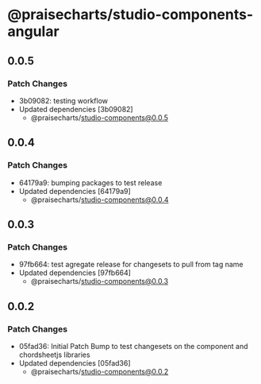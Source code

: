 # @praisecharts/studio-components-angular

## 0.0.5

### Patch Changes

- 3b09082: testing workflow
- Updated dependencies [3b09082]
  - @praisecharts/studio-components@0.0.5

## 0.0.4

### Patch Changes

- 64179a9: bumping packages to test release
- Updated dependencies [64179a9]
  - @praisecharts/studio-components@0.0.4

## 0.0.3

### Patch Changes

- 97fb664: test agregate release for changesets to pull from tag name
- Updated dependencies [97fb664]
  - @praisecharts/studio-components@0.0.3

## 0.0.2

### Patch Changes

- 05fad36: Initial Patch Bump to test changesets on the component and chordsheetjs libraries
- Updated dependencies [05fad36]
  - @praisecharts/studio-components@0.0.2
